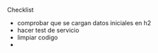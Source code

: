 Checklist
- comprobar que se cargan datos iniciales en h2
- hacer test de servicio
- limpiar codigo 
- 
